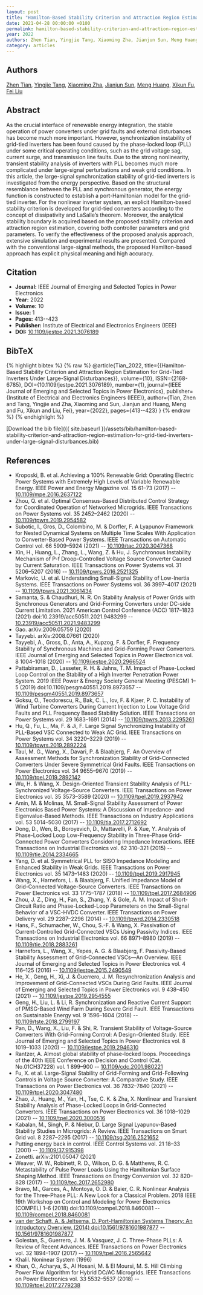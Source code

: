 ```yaml
---
layout: post
title: "Hamilton-Based Stability Criterion and Attraction Region Estimation for Grid-Tied Inverters Under Large-Signal Disturbances"
date: 2021-04-28 00:00:00 +0100
permalink: hamilton-based-stability-criterion-and-attraction-region-estimation-for-grid-tied-inverters-under-large-signal-disturbances
year: 2022
authors: Zhen Tian, Yingjie Tang, Xiaoming Zha, Jianjun Sun, Meng Huang, Xikun Fu, Fei Liu
category: articles
---
```

 
## Authors
[Zhen Tian](authors/zhen-tian), [Yingjie Tang](authors/yingjie-tang), [Xiaoming Zha](authors/xiaoming-zha), [Jianjun Sun](authors/jianjun-sun), [Meng Huang](authors/meng-huang), [Xikun Fu](authors/xikun-fu), [Fei Liu](authors/fei-liu)
 
## Abstract
As the crucial interface of renewable energy integration, the stable operation of power converters under grid faults and external disturbances has become much more important. However, synchronization instability of grid-tied inverters has been found caused by the phase-locked loop (PLL) under some critical operating conditions, such as the grid voltage sag, current surge, and transmission line faults. Due to the strong nonlinearity, transient stability analysis of inverters with PLL becomes much more complicated under large-signal perturbations and weak grid conditions. In this article, the large-signal synchronization stability of grid-tied inverters is investigated from the energy perspective. Based on the structural resemblance between the PLL and synchronous generator, the energy function is constructed to establish a port-Hamiltonian model for the grid-tied inverter. For the nonlinear inverter system, an explicit Hamilton-based stability criterion is developed for grid-tied converters according to the concept of dissipativity and LaSalle’s theorem. Moreover, the analytical stability boundary is acquired based on the proposed stability criterion and attraction region estimation, covering both controller parameters and grid parameters. To verify the effectiveness of the proposed analysis approach, extensive simulation and experimental results are presented. Compared with the conventional large-signal methods, the proposed Hamilton-based approach has explicit physical meaning and high accuracy.
 
## Citation
- **Journal:** IEEE Journal of Emerging and Selected Topics in Power Electronics
- **Year:** 2022
- **Volume:** 10
- **Issue:** 1
- **Pages:** 413--423
- **Publisher:** Institute of Electrical and Electronics Engineers (IEEE)
- **DOI:** [10.1109/jestpe.2021.3076189](https://doi.org/10.1109/jestpe.2021.3076189)
 
## BibTeX
{% highlight bibtex %}
{% raw %}
@article{Tian_2022,
  title={{Hamilton-Based Stability Criterion and Attraction Region Estimation for Grid-Tied Inverters Under Large-Signal Disturbances}},
  volume={10},
  ISSN={2168-6785},
  DOI={10.1109/jestpe.2021.3076189},
  number={1},
  journal={IEEE Journal of Emerging and Selected Topics in Power Electronics},
  publisher={Institute of Electrical and Electronics Engineers (IEEE)},
  author={Tian, Zhen and Tang, Yingjie and Zha, Xiaoming and Sun, Jianjun and Huang, Meng and Fu, Xikun and Liu, Fei},
  year={2022},
  pages={413--423}
}
{% endraw %}
{% endhighlight %}
 
[Download the bib file]({{ site.baseurl }}/assets/bib/hamilton-based-stability-criterion-and-attraction-region-estimation-for-grid-tied-inverters-under-large-signal-disturbances.bib)
 
## References
- Kroposki, B. et al. Achieving a 100% Renewable Grid: Operating Electric Power Systems with Extremely High Levels of Variable Renewable Energy. IEEE Power and Energy Magazine vol. 15 61–73 (2017) -- [10.1109/mpe.2016.2637122](https://doi.org/10.1109/mpe.2016.2637122)
- Zhou, Q. et al. Optimal Consensus-Based Distributed Control Strategy for Coordinated Operation of Networked Microgrids. IEEE Transactions on Power Systems vol. 35 2452–2462 (2020) -- [10.1109/tpwrs.2019.2954582](https://doi.org/10.1109/tpwrs.2019.2954582)
- Subotic, I., Gros, D., Colombino, M. & Dorfler, F. A Lyapunov Framework for Nested Dynamical Systems on Multiple Time Scales With Application to Converter-Based Power Systems. IEEE Transactions on Automatic Control vol. 66 5909–5924 (2021) -- [10.1109/tac.2020.3047368](https://doi.org/10.1109/tac.2020.3047368)
- Xin, H., Huang, L., Zhang, L., Wang, Z. & Hu, J. Synchronous Instability Mechanism of P-f Droop-Controlled Voltage Source Converter Caused by Current Saturation. IEEE Transactions on Power Systems vol. 31 5206–5207 (2016) -- [10.1109/tpwrs.2016.2521325](https://doi.org/10.1109/tpwrs.2016.2521325)
- Markovic, U. et al. Understanding Small-Signal Stability of Low-Inertia Systems. IEEE Transactions on Power Systems vol. 36 3997–4017 (2021) -- [10.1109/tpwrs.2021.3061434](https://doi.org/10.1109/tpwrs.2021.3061434)
- Samanta, S. & Chaudhuri, N. R. On Stability Analysis of Power Grids with Synchronous Generators and Grid-Forming Converters under DC-side Current Limitation. 2021 American Control Conference (ACC) 1817–1823 (2021) doi:10.23919/acc50511.2021.9483299 -- [10.23919/acc50511.2021.9483299](https://doi.org/10.23919/acc50511.2021.9483299)
- Gao. arXiv:2009.05759 (2020)
- Tayyebi. arXiv:2008.07661 (2020)
- Tayyebi, A., Gross, D., Anta, A., Kupzog, F. & Dorfler, F. Frequency Stability of Synchronous Machines and Grid-Forming Power Converters. IEEE Journal of Emerging and Selected Topics in Power Electronics vol. 8 1004–1018 (2020) -- [10.1109/jestpe.2020.2966524](https://doi.org/10.1109/jestpe.2020.2966524)
- Pattabiraman, D., Lasseter, R. H. & Jahns, T. M. Impact of Phase-Locked Loop Control on the Stability of a High Inverter Penetration Power System. 2019 IEEE Power &amp; Energy Society General Meeting (PESGM) 1–5 (2019) doi:10.1109/pesgm40551.2019.8973657 -- [10.1109/pesgm40551.2019.8973657](https://doi.org/10.1109/pesgm40551.2019.8973657)
- Goksu, O., Teodorescu, R., Bak, C. L., Iov, F. & Kjaer, P. C. Instability of Wind Turbine Converters During Current Injection to Low Voltage Grid Faults and PLL Frequency Based Stability Solution. IEEE Transactions on Power Systems vol. 29 1683–1691 (2014) -- [10.1109/tpwrs.2013.2295261](https://doi.org/10.1109/tpwrs.2013.2295261)
- Hu, Q., Fu, L., Ma, F. & Ji, F. Large Signal Synchronizing Instability of PLL-Based VSC Connected to Weak AC Grid. IEEE Transactions on Power Systems vol. 34 3220–3229 (2019) -- [10.1109/tpwrs.2019.2892224](https://doi.org/10.1109/tpwrs.2019.2892224)
- Taul, M. G., Wang, X., Davari, P. & Blaabjerg, F. An Overview of Assessment Methods for Synchronization Stability of Grid-Connected Converters Under Severe Symmetrical Grid Faults. IEEE Transactions on Power Electronics vol. 34 9655–9670 (2019) -- [10.1109/tpel.2019.2892142](https://doi.org/10.1109/tpel.2019.2892142)
- Wu, H. & Wang, X. Design-Oriented Transient Stability Analysis of PLL-Synchronized Voltage-Source Converters. IEEE Transactions on Power Electronics vol. 35 3573–3589 (2020) -- [10.1109/tpel.2019.2937942](https://doi.org/10.1109/tpel.2019.2937942)
- Amin, M. & Molinas, M. Small-Signal Stability Assessment of Power Electronics Based Power Systems: A Discussion of Impedance- and Eigenvalue-Based Methods. IEEE Transactions on Industry Applications vol. 53 5014–5030 (2017) -- [10.1109/tia.2017.2712692](https://doi.org/10.1109/tia.2017.2712692)
- Dong, D., Wen, B., Boroyevich, D., Mattavelli, P. & Xue, Y. Analysis of Phase-Locked Loop Low-Frequency Stability in Three-Phase Grid-Connected Power Converters Considering Impedance Interactions. IEEE Transactions on Industrial Electronics vol. 62 310–321 (2015) -- [10.1109/tie.2014.2334665](https://doi.org/10.1109/tie.2014.2334665)
- Yang, D. et al. Symmetrical PLL for SISO Impedance Modeling and Enhanced Stability in Weak Grids. IEEE Transactions on Power Electronics vol. 35 1473–1483 (2020) -- [10.1109/tpel.2019.2917945](https://doi.org/10.1109/tpel.2019.2917945)
- Wang, X., Harnefors, L. & Blaabjerg, F. Unified Impedance Model of Grid-Connected Voltage-Source Converters. IEEE Transactions on Power Electronics vol. 33 1775–1787 (2018) -- [10.1109/tpel.2017.2684906](https://doi.org/10.1109/tpel.2017.2684906)
- Zhou, J. Z., Ding, H., Fan, S., Zhang, Y. & Gole, A. M. Impact of Short-Circuit Ratio and Phase-Locked-Loop Parameters on the Small-Signal Behavior of a VSC-HVDC Converter. IEEE Transactions on Power Delivery vol. 29 2287–2296 (2014) -- [10.1109/tpwrd.2014.2330518](https://doi.org/10.1109/tpwrd.2014.2330518)
- Hans, F., Schumacher, W., Chou, S.-F. & Wang, X. Passivation of Current-Controlled Grid-Connected VSCs Using Passivity Indices. IEEE Transactions on Industrial Electronics vol. 66 8971–8980 (2019) -- [10.1109/tie.2018.2883261](https://doi.org/10.1109/tie.2018.2883261)
- Harnefors, L., Wang, X., Yepes, A. G. & Blaabjerg, F. Passivity-Based Stability Assessment of Grid-Connected VSCs—An Overview. IEEE Journal of Emerging and Selected Topics in Power Electronics vol. 4 116–125 (2016) -- [10.1109/jestpe.2015.2490549](https://doi.org/10.1109/jestpe.2015.2490549)
- He, X., Geng, H., Xi, J. & Guerrero, J. M. Resynchronization Analysis and Improvement of Grid-Connected VSCs During Grid Faults. IEEE Journal of Emerging and Selected Topics in Power Electronics vol. 9 438–450 (2021) -- [10.1109/jestpe.2019.2954555](https://doi.org/10.1109/jestpe.2019.2954555)
- Geng, H., Liu, L. & Li, R. Synchronization and Reactive Current Support of PMSG-Based Wind Farm During Severe Grid Fault. IEEE Transactions on Sustainable Energy vol. 9 1596–1604 (2018) -- [10.1109/tste.2018.2799197](https://doi.org/10.1109/tste.2018.2799197)
- Pan, D., Wang, X., Liu, F. & Shi, R. Transient Stability of Voltage-Source Converters With Grid-Forming Control: A Design-Oriented Study. IEEE Journal of Emerging and Selected Topics in Power Electronics vol. 8 1019–1033 (2020) -- [10.1109/jestpe.2019.2946310](https://doi.org/10.1109/jestpe.2019.2946310)
- Rantzer, A. Almost global stability of phase-locked loops. Proceedings of the 40th IEEE Conference on Decision and Control (Cat. No.01CH37228) vol. 1 899–900 -- [10.1109/cdc.2001.980221](https://doi.org/10.1109/cdc.2001.980221)
- Fu, X. et al. Large-Signal Stability of Grid-Forming and Grid-Following Controls in Voltage Source Converter: A Comparative Study. IEEE Transactions on Power Electronics vol. 36 7832–7840 (2021) -- [10.1109/tpel.2020.3047480](https://doi.org/10.1109/tpel.2020.3047480)
- Zhao, J., Huang, M., Yan, H., Tse, C. K. & Zha, X. Nonlinear and Transient Stability Analysis of Phase-Locked Loops in Grid-Connected Converters. IEEE Transactions on Power Electronics vol. 36 1018–1029 (2021) -- [10.1109/tpel.2020.3000516](https://doi.org/10.1109/tpel.2020.3000516)
- Kabalan, M., Singh, P. & Niebur, D. Large Signal Lyapunov-Based Stability Studies in Microgrids: A Review. IEEE Transactions on Smart Grid vol. 8 2287–2295 (2017) -- [10.1109/tsg.2016.2521652](https://doi.org/10.1109/tsg.2016.2521652)
- Putting energy back in control. IEEE Control Systems vol. 21 18–33 (2001) -- [10.1109/37.915398](https://doi.org/10.1109/37.915398)
- Zonetti. arXiv:2101.05047 (2021)
- Weaver, W. W., Robinett, R. D., Wilson, D. G. & Matthews, R. C. Metastability of Pulse Power Loads Using the Hamiltonian Surface Shaping Method. IEEE Transactions on Energy Conversion vol. 32 820–828 (2017) -- [10.1109/tec.2017.2652980](https://doi.org/10.1109/tec.2017.2652980)
- Bravo, M., Garces, A., Montoya, O. D. & Baier, C. R. Nonlinear Analysis for the Three-Phase PLL: A New Look for a Classical Problem. 2018 IEEE 19th Workshop on Control and Modeling for Power Electronics (COMPEL) 1–6 (2018) doi:10.1109/compel.2018.8460081 -- [10.1109/compel.2018.8460081](https://doi.org/10.1109/compel.2018.8460081)
- [van der Schaft, A. & Jeltsema, D. Port-Hamiltonian Systems Theory: An Introductory Overview. (2014) doi:10.1561/9781601987877](port-hamiltonian-systems-theory-an-introductory-overview0) -- [10.1561/9781601987877](https://doi.org/10.1561/9781601987877)
- Golestan, S., Guerrero, J. M. & Vasquez, J. C. Three-Phase PLLs: A Review of Recent Advances. IEEE Transactions on Power Electronics vol. 32 1894–1907 (2017) -- [10.1109/tpel.2016.2565642](https://doi.org/10.1109/tpel.2016.2565642)
- Khalil. Noninear System (1996)
- Khan, O., Acharya, S., Al Hosani, M. & El Moursi, M. S. Hill Climbing Power Flow Algorithm for Hybrid DC/AC Microgrids. IEEE Transactions on Power Electronics vol. 33 5532–5537 (2018) -- [10.1109/tpel.2017.2779238](https://doi.org/10.1109/tpel.2017.2779238)


